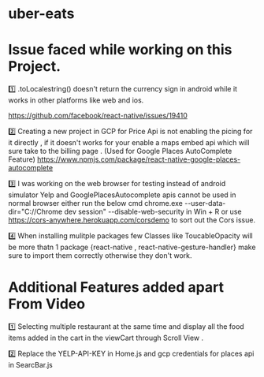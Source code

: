 # uber-eats

# Issue faced while working on this Project.

1️⃣ .toLocalestring() doesn't return the currency sign in android while it works in other platforms like web and ios.

https://github.com/facebook/react-native/issues/19410

2️⃣ Creating a new project in GCP for Price Api is not enabling the picing for it directly , if it doesn't works for your enable a maps embed api which
    will sure take to the billing page . (Used for Google Places AutoComplete Feature)
    https://www.npmjs.com/package/react-native-google-places-autocomplete
    
3️⃣ I was working on the web browser for testing instead of android simulator Yelp and GooglePlacesAutocomplete apis cannot be used in normal browser either run the below cmd
    chrome.exe --user-data-dir="C://Chrome dev session" --disable-web-security in Win + R or use
    https://cors-anywhere.herokuapp.com/corsdemo to sort out the Cors issue.
    
4️⃣ When installing mulitple packages few Classes like ToucableOpacity will be more thatn 1 package {react-native , react-native-gesture-handler} make sure to import them correctly 
otherwise they don't work.

# Additional Features added apart From Video 

1️⃣ Selecting multiple restaurant at the same time and display all the food items added in the cart in the viewCart through Scroll View .

2️⃣ Replace the YELP-API-KEY in Home.js and gcp credentials for places api in SearcBar.js

